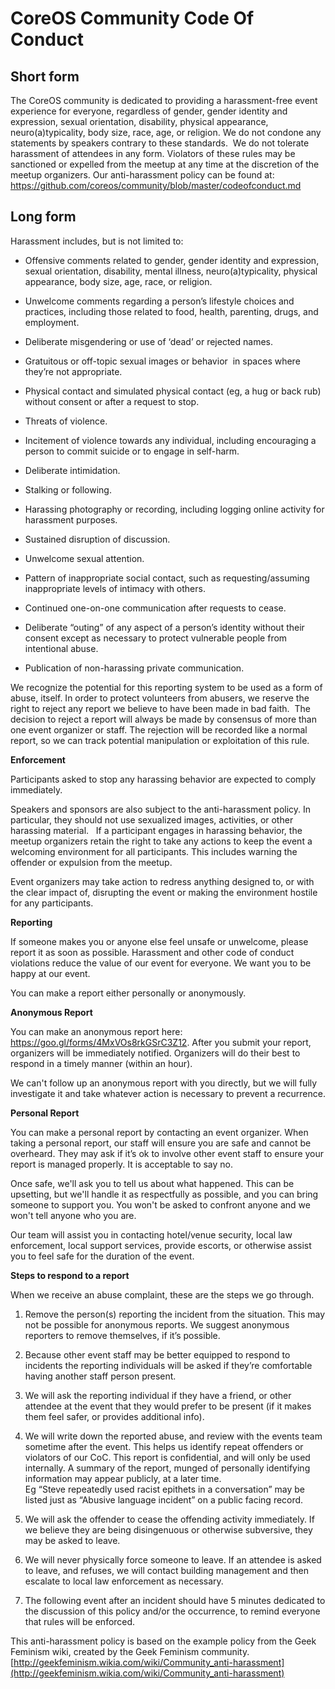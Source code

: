 # CoreOS Community Code Of Conduct

## Short form

The CoreOS community is dedicated to providing a harassment-free event experience for everyone, regardless of gender, gender identity and expression, sexual orientation, disability, physical appearance, neuro(a)typicality, body size, race, age, or religion. We do not condone any statements by speakers contrary to these standards.  We do not tolerate harassment of attendees in any form. Violators of these rules may be sanctioned or expelled from the meetup at any time at the discretion of the meetup organizers. Our anti-harassment policy can be found at: https://github.com/coreos/community/blob/master/codeofconduct.md

## Long form

Harassment includes, but is not limited to:
- Offensive comments related to gender, gender identity and expression, sexual orientation, disability, mental illness, neuro(a)typicality, physical appearance, body size, age, race, or religion.  

- Unwelcome comments regarding a person’s lifestyle choices and practices, including those related to food, health, parenting, drugs, and employment. 
 
- Deliberate misgendering or use of ‘dead’ or rejected names.  

- Gratuitous or off-topic sexual images or behavior  in spaces where they’re not appropriate.  

- Physical contact and simulated physical contact (eg, a hug or back rub) without consent or after a request to stop.  

- Threats of violence.  

- Incitement of violence towards any individual, including encouraging a person to commit suicide or to engage in self-harm.  

- Deliberate intimidation.  

- Stalking or following.  

- Harassing photography or recording, including logging online activity for harassment purposes.  

- Sustained disruption of discussion.  

- Unwelcome sexual attention.  

- Pattern of inappropriate social contact, such as requesting/assuming inappropriate levels of intimacy with others. 

- Continued one-on-one communication after requests to cease.  

- Deliberate “outing” of any aspect of a person’s identity without their consent except as necessary to protect vulnerable people from intentional abuse.  

- Publication of non-harassing private communication.  

We recognize the potential for this reporting system to be used as a form of abuse, itself. In order to protect volunteers from abusers, we reserve the right to reject any report we believe to have been made in bad faith. 
The decision to reject a report will always be made by consensus of more than one event organizer or staff. The rejection will be recorded like a normal report, so we can track potential manipulation or exploitation of this rule.  
  

**Enforcement**

Participants asked to stop any harassing behavior are expected to comply immediately.

Speakers and sponsors are also subject to the anti-harassment policy. In particular, they should not use sexualized images, activities, or other harassing material.
 
If a participant engages in harassing behavior, the meetup organizers retain the right to take any actions to keep the event a welcoming environment for all participants. This includes warning the offender or expulsion from the meetup.

Event organizers may take action to redress anything designed to, or with the clear impact of, disrupting the event or making the environment hostile for any participants.


**Reporting**

If someone makes you or anyone else feel unsafe or unwelcome, please report it as soon as possible. Harassment and other code of conduct violations reduce the value of our event for everyone. We want you to be happy at our event. 

You can make a report either personally or anonymously.
 

**Anonymous Report**

You can make an anonymous report here: https://goo.gl/forms/4MxVOs8rkGSrC3Z12. After you submit your report, organizers will be immediately notified. Organizers will do their best to respond in a timely manner (within an hour).

We can't follow up an anonymous report with you directly, but we will fully investigate it and take whatever action is necessary to prevent a recurrence.


**Personal Report**

You can make a personal report by contacting an event organizer. When taking a personal report, our staff will ensure you are safe and cannot be overheard. They may ask if it’s ok to involve other event staff to ensure your report is managed properly. It is acceptable to say no. 

Once safe, we'll ask you to tell us about what happened. This can be upsetting, but we'll handle it as respectfully as possible, and you can bring someone to support you. You won't be asked to confront anyone and we won't tell anyone who you are.

Our team will assist you in contacting hotel/venue security, local law enforcement, local support services, provide escorts, or otherwise assist you to feel safe for the duration of the event. 


**Steps to respond to a report**

When we receive an abuse complaint, these are the steps we go through.
1. Remove the person(s) reporting the incident from the situation. This may not be possible for anonymous reports. We suggest anonymous reporters to remove themselves, if it’s possible.  

2. Because other event staff may be better equipped to respond to incidents the reporting individuals will be asked if they’re comfortable having another staff person present.  

3. We will ask the reporting individual if they have a friend, or other attendee at the event that they would prefer to be present (if it makes them feel safer, or provides additional info).  

4. We will write down the reported abuse, and review with the events team sometime after the event. This helps us identify repeat offenders or violators of our CoC. This report is confidential, and will only be used internally. A summary of the report, munged of personally identifying information may appear publicly, at a later time.  
Eg “Steve repeatedly used racist epithets in a conversation” may be listed just as “Abusive language incident” on a public facing record. 
 
5. We will ask the offender to cease the offending activity immediately. If we believe they are being disingenuous or otherwise subversive, they may be asked to leave.  

6. We will never physically force someone to leave. If an attendee is asked to leave, and refuses, we will contact building management and then escalate to local law enforcement as necessary.  

7. The following event after an incident should have 5 minutes dedicated to the discussion of this policy and/or the occurrence, to remind everyone that rules will be enforced.  


This anti-harassment policy is based on the example policy from the Geek Feminism wiki, created by the Geek Feminism community. [http://geekfeminism.wikia.com/wiki/Community_anti-harassment](http://geekfeminism.wikia.com/wiki/Community_anti-harassment)
